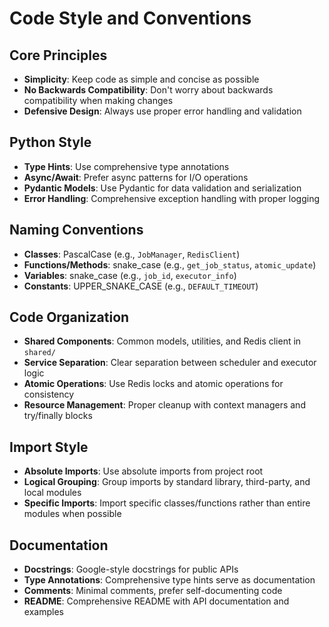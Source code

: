 # Code Style and Conventions

## Core Principles
- **Simplicity**: Keep code as simple and concise as possible
- **No Backwards Compatibility**: Don't worry about backwards compatibility when making changes
- **Defensive Design**: Always use proper error handling and validation

## Python Style
- **Type Hints**: Use comprehensive type annotations
- **Async/Await**: Prefer async patterns for I/O operations
- **Pydantic Models**: Use Pydantic for data validation and serialization
- **Error Handling**: Comprehensive exception handling with proper logging

## Naming Conventions
- **Classes**: PascalCase (e.g., `JobManager`, `RedisClient`)
- **Functions/Methods**: snake_case (e.g., `get_job_status`, `atomic_update`)
- **Variables**: snake_case (e.g., `job_id`, `executor_info`)
- **Constants**: UPPER_SNAKE_CASE (e.g., `DEFAULT_TIMEOUT`)

## Code Organization
- **Shared Components**: Common models, utilities, and Redis client in `shared/`
- **Service Separation**: Clear separation between scheduler and executor logic
- **Atomic Operations**: Use Redis locks and atomic operations for consistency
- **Resource Management**: Proper cleanup with context managers and try/finally blocks

## Import Style
- **Absolute Imports**: Use absolute imports from project root
- **Logical Grouping**: Group imports by standard library, third-party, and local modules
- **Specific Imports**: Import specific classes/functions rather than entire modules when possible

## Documentation
- **Docstrings**: Google-style docstrings for public APIs
- **Type Annotations**: Comprehensive type hints serve as documentation
- **Comments**: Minimal comments, prefer self-documenting code
- **README**: Comprehensive README with API documentation and examples